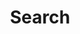 ---
title: "Search" # in any language you want
layout: "search" # is necessary
# url: "/archive"
# description: "Description for Search"
summary: "search"
--- 